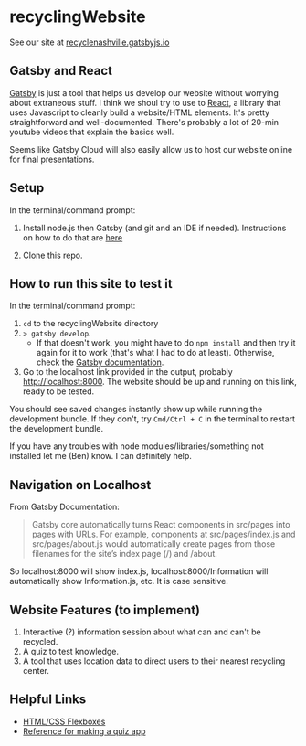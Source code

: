 # recyclingWebsite

See our site at [recyclenashville.gatsbyjs.io](https://recyclenashville.gatsbyjs.io/)

## Gatsby and React

[Gatsby](https://www.gatsbyjs.com/docs/) is just a tool that helps us develop our website without worrying about extraneous stuff. I think we shoul try to use to [React](https://reactjs.org/docs/getting-started.html), a library that uses Javascript to cleanly build a website/HTML elements. It's pretty straightforward and well-documented. There's probably a lot of 20-min youtube videos that explain the basics well.

Seems like Gatsby Cloud will also easily allow us to host our website online for final presentations.

## Setup

In the terminal/command prompt:

1. Install node.js then Gatsby (and git and an IDE if needed). Instructions on how to do that are [here](https://www.gatsbyjs.com/docs/tutorial/part-0/)

2. Clone this repo.

## How to run this site to test it

In the terminal/command prompt:

1. `cd` to the recyclingWebsite directory
2. `> gatsby develop`. 
    - If that doesn't work, you might have to do `npm install` and then try it again for it to work (that's what I had to do at least). Otherwise, check the [Gatsby documentation](https://www.gatsbyjs.com/docs/tutorial/part-1/#run-your-site-locally).
3. Go to the localhost link provided in the output, probably <http://localhost:8000>. The website should be up and running on this link, ready to be tested.

You should see saved changes instantly show up while running the development bundle. If they don't, try `Cmd/Ctrl + C` in the terminal to restart the development bundle.

If you have any troubles with node modules/libraries/something not installed let me (Ben) know. I can definitely help.

## Navigation on Localhost
From Gatsby Documentation: 
> Gatsby core automatically turns React components in src/pages into pages with URLs. For example, components at src/pages/index.js and src/pages/about.js would automatically create pages from those filenames for the site’s index page (/) and /about.

So localhost:8000 will show index.js, localhost:8000/Information will automatically show Information.js, etc. It is case sensitive.

## Website Features (to implement)
1. Interactive (?) information session about what can and can't be recycled.
2. A quiz to test knowledge.
3. A tool that uses location data to direct users to their nearest recycling center.

## Helpful Links
- [HTML/CSS Flexboxes](https://css-tricks.com/snippets/css/a-guide-to-flexbox/)
- [Reference for making a quiz app](https://www.youtube.com/watch?v=ETNv7en7DBU&ab_channel=KindsonTheTechPro)
